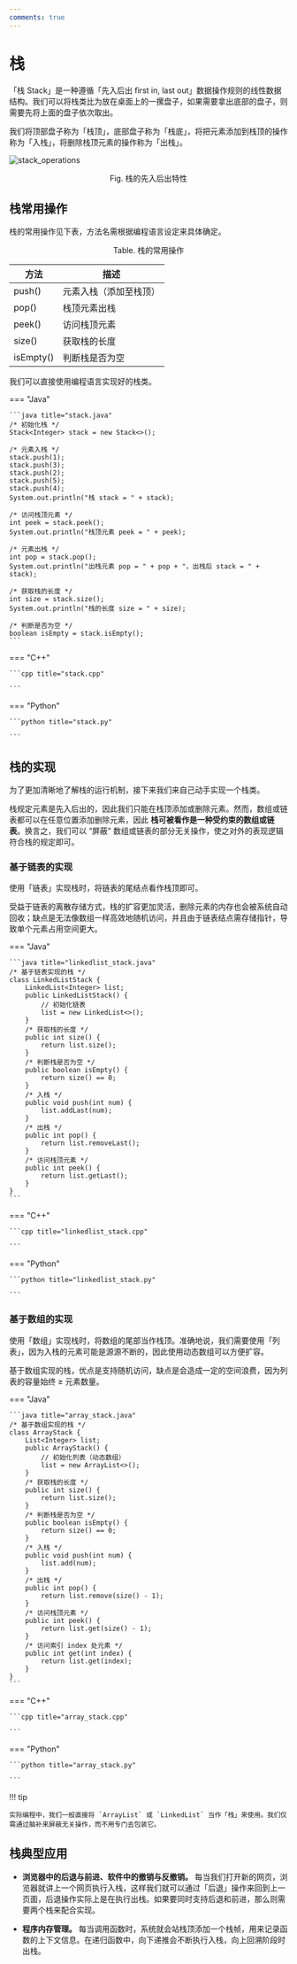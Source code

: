```yaml
---
comments: true
---
```


# 栈

「栈 Stack」是一种遵循「先入后出 first in, last out」数据操作规则的线性数据结构。我们可以将栈类比为放在桌面上的一摞盘子，如果需要拿出底部的盘子，则需要先将上面的盘子依次取出。

我们将顶部盘子称为「栈顶」，底部盘子称为「栈底」，将把元素添加到栈顶的操作称为「入栈」，将删除栈顶元素的操作称为「出栈」。

![stack_operations](stack.assets/stack_operations.png)

<p style="text-align:center"> Fig. 栈的先入后出特性 </p>

## 栈常用操作

栈的常用操作见下表，方法名需根据编程语言设定来具体确定。

<p style="text-align:center"> Table. 栈的常用操作 </p>

<div class="center-table" markdown>

| 方法      | 描述                   |
| --------- | ---------------------- |
| push()    | 元素入栈（添加至栈顶） |
| pop()     | 栈顶元素出栈           |
| peek()    | 访问栈顶元素           |
| size()    | 获取栈的长度           |
| isEmpty() | 判断栈是否为空         |

</div>

我们可以直接使用编程语言实现好的栈类。

=== "Java"

    ```java title="stack.java"
    /* 初始化栈 */
    Stack<Integer> stack = new Stack<>();

    /* 元素入栈 */
    stack.push(1);
    stack.push(3);
    stack.push(2);
    stack.push(5);
    stack.push(4);
    System.out.println("栈 stack = " + stack);

    /* 访问栈顶元素 */
    int peek = stack.peek();
    System.out.println("栈顶元素 peek = " + peek);

    /* 元素出栈 */
    int pop = stack.pop();
    System.out.println("出栈元素 pop = " + pop + "，出栈后 stack = " + stack);

    /* 获取栈的长度 */
    int size = stack.size();
    System.out.println("栈的长度 size = " + size);

    /* 判断是否为空 */
    boolean isEmpty = stack.isEmpty();
    ```

=== "C++"

    ```cpp title="stack.cpp"
    
    ```

=== "Python"

    ```python title="stack.py"
    
    ```

## 栈的实现

为了更加清晰地了解栈的运行机制，接下来我们来自己动手实现一个栈类。

栈规定元素是先入后出的，因此我们只能在栈顶添加或删除元素。然而，数组或链表都可以在任意位置添加删除元素，因此 **栈可被看作是一种受约束的数组或链表**。换言之，我们可以 “屏蔽” 数组或链表的部分无关操作，使之对外的表现逻辑符合栈的规定即可。

### 基于链表的实现

使用「链表」实现栈时，将链表的尾结点看作栈顶即可。

受益于链表的离散存储方式，栈的扩容更加灵活，删除元素的内存也会被系统自动回收；缺点是无法像数组一样高效地随机访问，并且由于链表结点需存储指针，导致单个元素占用空间更大。

=== "Java"

    ```java title="linkedlist_stack.java"
    /* 基于链表实现的栈 */
    class LinkedListStack {
        LinkedList<Integer> list;
        public LinkedListStack() {
            // 初始化链表
            list = new LinkedList<>();
        }
        /* 获取栈的长度 */
        public int size() {
            return list.size();
        }
        /* 判断栈是否为空 */
        public boolean isEmpty() {
            return size() == 0;
        }
        /* 入栈 */
        public void push(int num) {
            list.addLast(num);
        }
        /* 出栈 */
        public int pop() {
            return list.removeLast();
        }
        /* 访问栈顶元素 */
        public int peek() {
            return list.getLast();
        }
    }
    ```

=== "C++"

    ```cpp title="linkedlist_stack.cpp"
    
    ```

=== "Python"

    ```python title="linkedlist_stack.py"
    
    ```

### 基于数组的实现

使用「数组」实现栈时，将数组的尾部当作栈顶。准确地说，我们需要使用「列表」，因为入栈的元素可能是源源不断的，因此使用动态数组可以方便扩容。

基于数组实现的栈，优点是支持随机访问，缺点是会造成一定的空间浪费，因为列表的容量始终 $\geq$ 元素数量。

=== "Java"

    ```java title="array_stack.java"
    /* 基于数组实现的栈 */
    class ArrayStack {
        List<Integer> list;
        public ArrayStack() {
            // 初始化列表（动态数组）
            list = new ArrayList<>();
        }
        /* 获取栈的长度 */
        public int size() {
            return list.size();
        }
        /* 判断栈是否为空 */
        public boolean isEmpty() {
            return size() == 0;
        }
        /* 入栈 */
        public void push(int num) {
            list.add(num);
        }
        /* 出栈 */
        public int pop() {
            return list.remove(size() - 1);
        }
        /* 访问栈顶元素 */
        public int peek() {
            return list.get(size() - 1);
        }
        /* 访问索引 index 处元素 */
        public int get(int index) {
            return list.get(index);
        }
    }
    ```

=== "C++"

    ```cpp title="array_stack.cpp"
    
    ```

=== "Python"

    ```python title="array_stack.py"
    
    ```

!!! tip

    实际编程中，我们一般直接将 `ArrayList` 或 `LinkedList` 当作「栈」来使用。我们仅需通过脑补来屏蔽无关操作，而不用专门去包装它。

## 栈典型应用

- **浏览器中的后退与前进、软件中的撤销与反撤销。** 每当我们打开新的网页，浏览器就讲上一个网页执行入栈，这样我们就可以通过「后退」操作来回到上一页面，后退操作实际上是在执行出栈。如果要同时支持后退和前进，那么则需要两个栈来配合实现。

- **程序内存管理。** 每当调用函数时，系统就会站栈顶添加一个栈帧，用来记录函数的上下文信息。在递归函数中，向下递推会不断执行入栈，向上回溯阶段时出栈。
